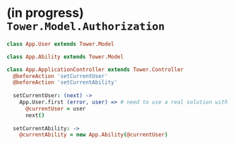 # (in progress) `Tower.Model.Authorization`

``` coffeescript
class App.User extends Tower.Model
```

``` coffeescript
class App.Ability extends Tower.Model
```

``` coffeescript
class App.ApplicationController extends Tower.Controller
  @beforeAction 'setCurrentUser'
  @beforeAction 'setCurrentAbility'
  
  setCurrentUser: (next) ->
    App.User.first (error, user) => # need to use a real solution with sessions, etc.
      @currentUser = user
      next()
  
  setCurrentAbility: ->
    @currentAbility = new App.Ability(@currentUser)
```
